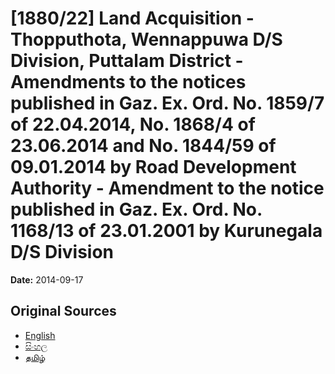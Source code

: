 # [1880/22] Land Acquisition - Thopputhota, Wennappuwa D/S Division, Puttalam District - Amendments to the notices published in Gaz. Ex. Ord. No. 1859/7 of 22.04.2014, No. 1868/4 of 23.06.2014 and No. 1844/59 of 09.01.2014 by Road Development Authority - Amendment to the notice published in Gaz. Ex. Ord. No. 1168/13 of 23.01.2001 by Kurunegala D/S Division

**Date:** 2014-09-17

## Original Sources

- [English](https://documents.gov.lk/view/extra-gazettes/2014/9/1880-22_E.pdf)
- [සිංහල](https://documents.gov.lk/view/extra-gazettes/2014/9/1880-22_S.pdf)
- [தமிழ்](https://documents.gov.lk/view/extra-gazettes/2014/9/1880-22_T.pdf)
